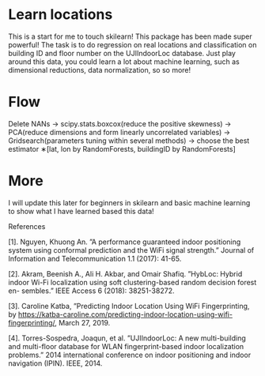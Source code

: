 Learn locations
==========================================================================================

This is a start for me to touch skilearn! This package has been made super powerful!
The task is to do regression on real locations and classification on building ID and floor number on the UJIIndoorLoc database. Just play around this data, you could learn a lot about machine learning, such as dimensional reductions, data normalization, so so more! 

 Flow 
 ==========
Delete NANs → scipy.stats.boxcox(reduce the positive skewness) → PCA(reduce dimensions and form linearly uncorrelated variables) → Gridsearch(parameters tuning within several methods) → choose the best estimator ∗[lat, lon by RandomForests, buildingID by RandomForests]

More
=====
I will update this later for beginners in skilearn and basic machine learning to show what I have learned based this data!


References

[1]. Nguyen, Khuong An. ”A performance guaranteed indoor positioning system using conformal prediction and the WiFi signal strength.” Journal of Information and Telecommunication 1.1 (2017): 41-65.

[2]. Akram, Beenish A., Ali H. Akbar, and Omair Shafiq. ”HybLoc: Hybrid indoor Wi-Fi localization using soft clustering-based random decision forest en- sembles.” IEEE Access 6 (2018): 38251-38272.

[3]. Caroline Katba, ”Predicting Indoor Location Using WiFi Fingerprinting, by https://katba-caroline.com/predicting-indoor-location-using-wifi-fingerprinting/, March 27, 2019.

[4]. Torres-Sospedra, Joaqun, et al. ”UJIIndoorLoc: A new multi-building and multi-floor database for WLAN fingerprint-based indoor localization problems.” 2014 international conference on indoor positioning and indoor navigation (IPIN). IEEE, 2014.
